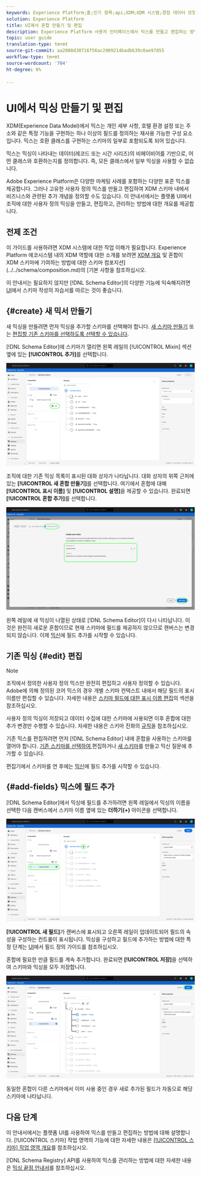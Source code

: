 ```yaml
---
keywords: Experience Platform;홈;인기 항목;api;XDM;XDM 시스템;경험 데이터 모델;ui;작업 영역;mixin;mixin
solution: Experience Platform
title: UI에서 혼합 만들기 및 편집
description: Experience Platform 사용자 인터페이스에서 믹스를 만들고 편집하는 방법을 알아봅니다.
topic: user guide
translation-type: tm+mt
source-git-commit: aa2088d30716f56ac2909214badbb39c0ae97855
workflow-type: tm+mt
source-wordcount: '704'
ht-degree: 0%

---
```



# UI에서 믹싱 만들기 및 편집

XDM(Experience Data Model)에서 믹스는 개인 세부 사항, 호텔 환경 설정 또는 주소와 같은 특정 기능을 구현하는 하나 이상의 필드를 정의하는 재사용 가능한 구성 요소입니다. 믹스는 호환 클래스를 구현하는 스키마의 일부로 포함되도록 되어 있습니다.

믹스는 믹싱이 나타내는 데이터(레코드 또는 시간 시리즈)의 비헤이비어를 기반으로, 어떤 클래스와 호환하는지를 정의합니다. 즉, 모든 클래스에서 일부 믹싱을 사용할 수 없습니다.

Adobe Experience Platform은 다양한 마케팅 사례를 포함하는 다양한 표준 믹스를 제공합니다. 그러나 고유한 사용자 정의 믹스를 만들고 편집하여 XDM 스키마 내에서 비즈니스와 관련된 추가 개념을 정의할 수도 있습니다. 이 안내서에서는 플랫폼 UI에서 조직에 대한 사용자 정의 믹싱을 만들고, 편집하고, 관리하는 방법에 대한 개요를 제공합니다.

## 전제 조건

이 가이드를 사용하려면 XDM 시스템에 대한 작업 이해가 필요합니다. Experience Platform 에코시스템 내의 XDM 역할에 대한 소개를 보려면 [XDM 개요](../../home.md) 및 혼합이 XDM 스키마에 기여하는 방법에 대한 스키마 컴포지션](../../schema/composition.md)의 [기본 사항을 참조하십시오.

이 안내서는 필요하지 않지만 [!DNL Schema Editor]의 다양한 기능에 익숙해지려면 [UI](../../tutorials/create-schema-ui.md)에서 스키마 작성의 자습서를 따르는 것이 좋습니다.

## {#create} 새 믹서 만들기

새 믹싱을 만들려면 먼저 믹싱을 추가할 스키마를 선택해야 합니다. [새 스키마 만들기](./schemas.md#create) 또는 [편집할 기존 스키마를 선택하도록 선택할 수 있습니다](./schemas.md#edit).

[!DNL Schema Editor]에 스키마가 열리면 왼쪽 레일의 [!UICONTROL Mixin] 섹션 옆에 있는 **[!UICONTROL 추가]**&#x200B;를 선택합니다.

![](../../images/ui/resources/mixins/add-mixin-button.png)

조직에 대한 기존 믹싱 목록이 표시된 대화 상자가 나타납니다. 대화 상자의 위쪽 근처에 있는 **[!UICONTROL 새 혼합 만들기]**&#x200B;를 선택합니다. 여기에서 혼합에 대해 **[!UICONTROL 표시 이름]** 및 **[!UICONTROL 설명]**&#x200B;을 제공할 수 있습니다. 완료되면 **[!UICONTROL 혼합 추가]**&#x200B;를 선택합니다.

![](../../images/ui/resources/mixins/create-mixin.png)

왼쪽 레일에 새 믹싱이 나열된 상태로 [!DNL Schema Editor]이 다시 나타납니다. 이것은 완전히 새로운 혼합이므로 현재 스키마에 필드를 제공하지 않으므로 캔버스는 변경되지 않습니다. 이제 [믹신](#add-fields)에 필드 추가를 시작할 수 있습니다.

## 기존 믹싱 {#edit} 편집

>[!NOTE]
>
>조직에서 정의한 사용자 정의 믹스만 완전히 편집하고 사용자 정의할 수 있습니다. Adobe에 의해 정의된 코어 믹스의 경우 개별 스키마 컨텍스트 내에서 해당 필드의 표시 이름만 편집할 수 있습니다. 자세한 내용은 [스키마 필드에 대한 표시 이름 편집](./schemas.md#display-names)의 섹션을 참조하십시오.
>
>사용자 정의 믹싱이 저장되고 데이터 수집에 대한 스키마에 사용되면 이후 혼합에 대한 추가 변경만 수행할 수 있습니다. 자세한 내용은 스키마 진화의 [규칙](../../schema/composition.md#evolution)을 참조하십시오.

기존 믹스를 편집하려면 먼저 [!DNL Schema Editor] 내에 혼합을 사용하는 스키마를 열어야 합니다. [기존 스키마를 선택하여 ](./schemas.md#edit)편집하거나 [새 스키마](./schemas.md#create)를 만들고 믹신 질문에 추가할 수 있습니다.

편집기에서 스키마를 연 후에는 [믹신](#add-fields)에 필드 추가를 시작할 수 있습니다.

## {#add-fields} 믹스에 필드 추가

[!DNL Schema Editor]에서 믹싱에 필드를 추가하려면 왼쪽 레일에서 믹싱의 이름을 선택한 다음 캔버스에서 스키마 이름 옆에 있는 **더하기(+)** 아이콘을 선택합니다.

![](../../images/ui/resources/mixins/add-field-button.png)

**[!UICONTROL 새 필드]**&#x200B;가 캔버스에 표시되고 오른쪽 레일이 업데이트되어 필드의 속성을 구성하는 컨트롤이 표시됩니다. 믹싱을 구성하고 필드에 추가하는 방법에 대한 특정 단계는 [UI](../fields/overview.md#define)에서 필드 정의 가이드를 참조하십시오.

혼합에 필요한 만큼 필드를 계속 추가합니다. 완료되면 **[!UICONTROL 저장]**&#x200B;을 선택하여 스키마와 믹싱을 모두 저장합니다.

![](../../images/ui/resources/mixins/complete-mixin.png)

동일한 혼합이 다른 스키마에서 이미 사용 중인 경우 새로 추가된 필드가 자동으로 해당 스키마에 나타납니다.

## 다음 단계

이 안내서에서는 플랫폼 UI를 사용하여 믹스를 만들고 편집하는 방법에 대해 설명합니다. [!UICONTROL 스키마] 작업 영역의 기능에 대한 자세한 내용은 [[!UICONTROL 스키마] 작업 영역 개요](../overview.md)를 참조하십시오.

[!DNL Schema Registry] API를 사용하여 믹스를 관리하는 방법에 대한 자세한 내용은 [믹싱 끝점 안내서](../../api/mixins.md)를 참조하십시오.